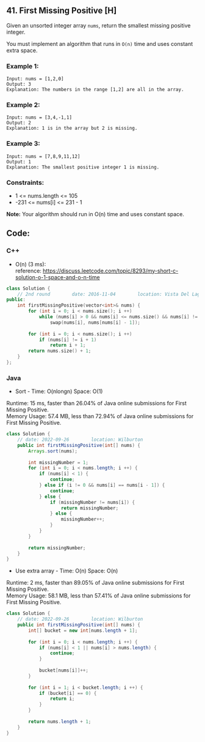 ## 41. First Missing Positive [H]
Given an unsorted integer array `nums`, return the smallest missing positive integer.

You must implement an algorithm that runs in `O(n)` time and uses constant extra space.

### Example 1:
```
Input: nums = [1,2,0]
Output: 3
Explanation: The numbers in the range [1,2] are all in the array.
```
### Example 2:
```
Input: nums = [3,4,-1,1]
Output: 2
Explanation: 1 is in the array but 2 is missing.
```
### Example 3:
```
Input: nums = [7,8,9,11,12]
Output: 1
Explanation: The smallest positive integer 1 is missing.
```

### Constraints:

- 1 <= nums.length <= 105
- -231 <= nums[i] <= 231 - 1

**Note:** Your algorithm should run in O(n) time and uses constant space.

## Code:
### C++
- O(n) (3 ms):   
reference: https://discuss.leetcode.com/topic/8293/my-short-c-solution-o-1-space-and-o-n-time
```c++
class Solution {
    // 2nd round        date: 2016-11-04        location: Vista Del Lago III 
public:
    int firstMissingPositive(vector<int>& nums) {
        for (int i = 0; i < nums.size(); i ++) 
            while (nums[i] > 0 && nums[i] <= nums.size() && nums[i] != nums[nums[i] - 1])
                swap(nums[i], nums[nums[i] - 1]);
        
        for (int i = 0; i < nums.size(); i ++) 
            if (nums[i] != i + 1)
                return i + 1;
        return nums.size() + 1;
    }
};
```


### Java
- Sort - Time: O(nlongn) Space: O(1)

Runtime: 15 ms, faster than 26.04% of Java online submissions for First Missing Positive.   
Memory Usage: 57.4 MB, less than 72.94% of Java online submissions for First Missing Positive.   
```java
class Solution {
    // date: 2022-09-26        location: Wilburton
    public int firstMissingPositive(int[] nums) {
        Arrays.sort(nums);
        
        int missingNumber = 1;
        for (int i = 0; i < nums.length; i ++) {
            if (nums[i] < 1) {
                continue;
            } else if (i != 0 && nums[i] == nums[i - 1]) {
                continue;
            } else {
                if (missingNumber != nums[i]) {
                    return missingNumber;
                } else {
                    missingNumber++;
                }
            }
        }
        
        return missingNumber;
    }
}
```


- Use extra array - Time: O(n) Space: O(n)

Runtime: 2 ms, faster than 89.05% of Java online submissions for First Missing Positive.   
Memory Usage: 58.1 MB, less than 57.41% of Java online submissions for First Missing Positive.    

```java
class Solution {
    // date: 2022-09-26        location: Wilburton
    public int firstMissingPositive(int[] nums) {
        int[] bucket = new int[nums.length + 1];
        
        for (int i = 0; i < nums.length; i ++) {
            if (nums[i] < 1 || nums[i] > nums.length) {
                continue;
            } 
            
            bucket[nums[i]]++;
        }
        
        for (int i = 1; i < bucket.length; i ++) {
            if (bucket[i] == 0) {
                return i;
            }
        }
        
        return nums.length + 1;
    }
}
```
